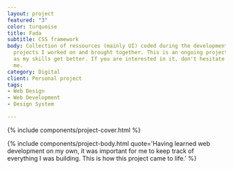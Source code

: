 ```yaml
---
layout: project
featured: "3"
color: turquoise
title: Fada
subtitle: CSS framework
body: Collection of ressources (mainly UI) coded during the development of the web
  projects I worked on and brought together. This is an ongoing project and evolves
  as my skills get better. If you are interested in it, don't hesitate to contact
  me.
category: Digital
client: Personal project
tags:
- Web Design
- Web Development
- Design System

---
```

{% include components/project-cover.html %}

{% include components/project-body.html 
  quote='Having learned web development on my own, it was important for me to keep track of everything I was building. This is how this project came to life.'
%}